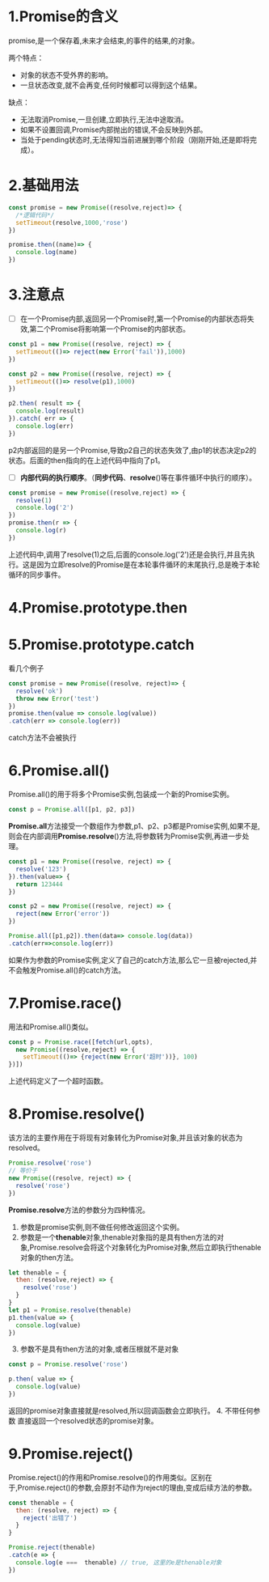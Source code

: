 # 1.Promise的含义
promise,是一个保存着,未来才会结束,的事件的结果,的对象。

两个特点：
- 对象的状态不受外界的影响。
- 一旦状态改变,就不会再变,任何时候都可以得到这个结果。

缺点：
- 无法取消Promise,一旦创建,立即执行,无法中途取消。
- 如果不设置回调,Promise内部抛出的错误,不会反映到外部。
- 当处于pending状态时,无法得知当前进展到哪个阶段（刚刚开始,还是即将完成）。

# 2.基础用法
```javascript
const promise = new Promise((resolve,reject)=> {
  /*逻辑代码*/
  setTimeout(resolve,1000,'rose')
})

promise.then((name)=> {
  console.log(name)
})
```

# 3.注意点
* [ ] 在一个Promise内部,返回另一个Promise时,第一个Promise的内部状态将失效,第二个Promise将影响第一个Promise的内部状态。
```javascript
const p1 = new Promise((resolve, reject) => {
  setTimeout(()=> reject(new Error('fail')),1000)
})

const p2 = new Promise((resolve, reject) => {
  setTimeout(()=> resolve(p1),1000)
})

p2.then( result => {
  console.log(result)
}).catch( err => {
  console.log(err)
})
```
p2内部返回的是另一个Promise,导致p2自己的状态失效了,由p1的状态决定p2的状态。后面的then指向的在上述代码中指向了p1。
* [ ] **内部代码的执行顺序**。（**同步代码**、**resolve**()等在事件循环中执行的顺序）。
```javascript
const promise = new Promise((resolve,reject) => {
  resolve(1)
  console.log('2')
})
promise.then(r => {
  console.log(r)
})
```
上述代码中,调用了resolve(1)之后,后面的console.log('2')还是会执行,并且先执行。这是因为立即resolve的Promise是在本轮事件循环的末尾执行,总是晚于本轮循环的同步事件。
# 4.Promise.prototype.then

# 5.Promise.prototype.catch
看几个例子
```javascript
const promise = new Promise((resolve, reject)=> {
  resolve('ok')
  throw new Error('test')
})
promise.then(value => console.log(value))
.catch(err => console.log(err))
```
catch方法不会被执行

# 6.Promise.all()
Promise.all()的用于将多个Promise实例,包装成一个新的Promise实例。
```javascript
const p = Promise.all([p1, p2, p3])
```
**Promise.all**方法接受一个数组作为参数,p1、p2、p3都是Promise实例,如果不是,则会在内部调用**Promise.resolve**()方法,将参数转为Promise实例,再进一步处理。
```javascript
const p1 = new Promise((resolve, reject) => {
  resolve('123')
}).then(value=> {
  return 123444
})

const p2 = new Promise((resolve, reject) => {
  reject(new Error('error'))
})

Promise.all([p1,p2]).then(data=> console.log(data))
.catch(err=>console.log(err))
```
如果作为参数的Promise实例,定义了自己的catch方法,那么它一旦被rejected,并不会触发Promise.all()的catch方法。
# 7.Promise.race()
用法和Promise.all()类似。
```javascript
const p = Promise.race([fetch(url,opts), 
  new Promise((resolve,reject) => {
    setTimeout(()=> {reject(new Error('超时'))}, 100)
})])
```
上述代码定义了一个超时函数。
# 8.Promise.resolve()
该方法的主要作用在于将现有对象转化为Promise对象,并且该对象的状态为resolved。
```javascript
Promise.resolve('rose')
// 等价于
new Promise((resolve, reject) => {
  resolve('rose')
})
```
**Promise.resolve**方法的参数分为四种情况。
1. 参数是promise实例,则不做任何修改返回这个实例。
2. 参数是一个**thenable**对象,thenable对象指的是具有then方法的对象,Promise.resolve会将这个对象转化为Promise对象,然后立即执行thenable对象的then方法。
```javascript
let thenable = {
  then: (resolve,reject) => {
    resolve('rose')
  }
}
let p1 = Promise.resolve(thenable)
p1.then(value => {
  console.log(value)
})
```
3. 参数不是具有then方法的对象,或者压根就不是对象
```javascript
const p = Promise.resolve('rose')

p.then( value => {
  console.log(value)
})
```
返回的promise对象直接就是resolved,所以回调函数会立即执行。
4. 不带任何参数
直接返回一个resolved状态的promise对象。
# 9.Promise.reject()
Promise.reject()的作用和Promise.resolve()的作用类似。区别在于,Promise.reject()的参数,会原封不动作为reject的理由,变成后续方法的参数。
```javascript
const thenable = {
  then: (resolve, reject) => {
    reject('出错了')
  }
}

Promise.reject(thenable)
.catch(e => {
  console.log(e ===  thenable) // true, 这里的e是thenable对象
})
```
